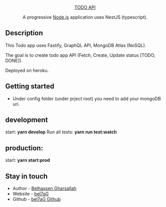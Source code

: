 <p align="center">
  <a href="https://todo-app-nest.herokuapp.com/graphql" target="blank">TODO API</a>
</p>

<p align="center">A progressive <a href="http://nodejs.org" target="_blank">Node.js</a> application uses NestJS (typescript).</p>
   
## Description

This Todo app uses Fastify, GraphQL API, MongoDB Atlas (NoSQL).

<p>The goal is to create todo app API (Fetch, Create, Update status [TODO, DONE]).</p>

<p>Deployed on heroku.</p>

## Getting started

- Under config folder (under prject root) you need to add your mongoDB uri.

## development

start: **yarn develop**
Run all tests: **yarn run test:watch**

## production:

start: **yarn start:prod**

## Stay in touch

- Author - [Belhassen Gharsallah](https://www.linkedin.com/in/bel7ag/)
- Website - [bel7aG](https://bel7ag.netlify.com/)
- Github - [bel7aG Github](https://github.com/bel7aG)
